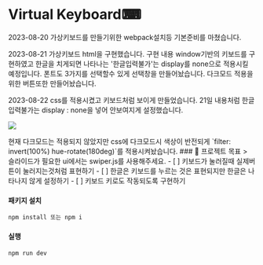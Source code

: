 # Virtual Keyboard⌨
2023-08-20 가상키보드를 만들기위한 webpack설치등 기본준비를 마쳤습니다.

2023-08-21 가상키보드 html을 구현했습니다.
구현 내용 window기반의 키보드를 구현하였고 한글을 치게되면 나타나는 '한글입력불가'는 display를 none으로 적용시킬 예정입니다.
폰트도 3가지를 선택할수 있게 선택창을 만들어놨습니다.
다크모드 적용을 위한 버튼또한 만들어놨습니다.

2023-08-22
css를 적용시켰고 키보드처럼 보이게 만들었습니다.
21일 내용처럼 한글입력불가는 display : none을 넣어 안보여지게 설정했습니다.
<p aline="center"><img src = "https://github.com/LKJ970524/virtual-keyboard/assets/115642699/257432c8-aa1e-45e2-bce1-7462c8c617e2"></p>
현재 다크모드는 적용되지 않았지만 css에 다크모드시 색상이 반전되게 `filter: invert(100%) hue-rotate(180deg)`를 적용시켜놨습니다.
### 🏅 프로젝트 목표
> 슬라이드가 필요한 ui에서는 swiper.js를 사용해주세요.
- [ ] 키보드가 눌러질때 실제버튼이 눌러지는것처럼 표현하기
- [ ] 한글은 키보드를 누르는 것은 표현되지만 한글은 나타나지 않게 설정하기
- [ ] 키보드 키로도 작동되도록 구현하기




#### 패키지 설치

```bash
npm install 또는 npm i
```

#### 실행

```bash
npm run dev
```